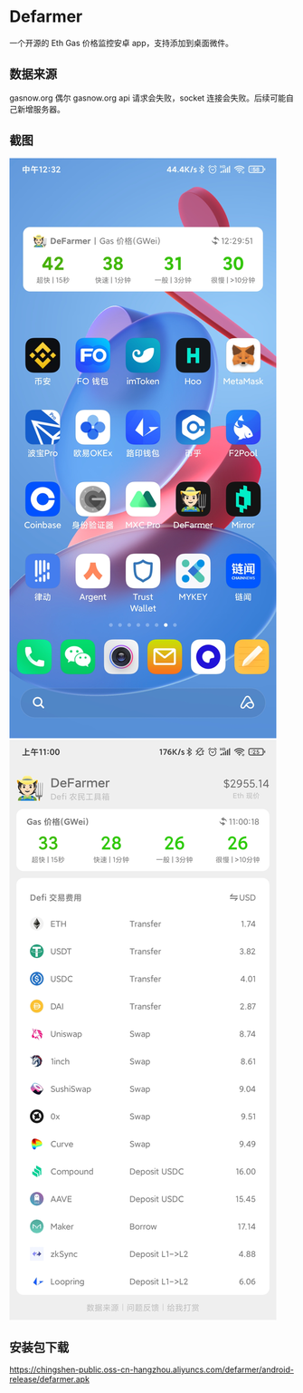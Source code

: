 # Defarmer
一个开源的 Eth Gas 价格监控安卓 app，支持添加到桌面微件。

## 数据来源
gasnow.org
偶尔 gasnow.org api 请求会失败，socket 连接会失败。后续可能自己新增服务器。

## 截图
![appWidget](./screenshoot1.jpeg)
![app界面](./screenshoot2.jpeg)

## 安装包下载
https://chingshen-public.oss-cn-hangzhou.aliyuncs.com/defarmer/android-release/defarmer.apk
